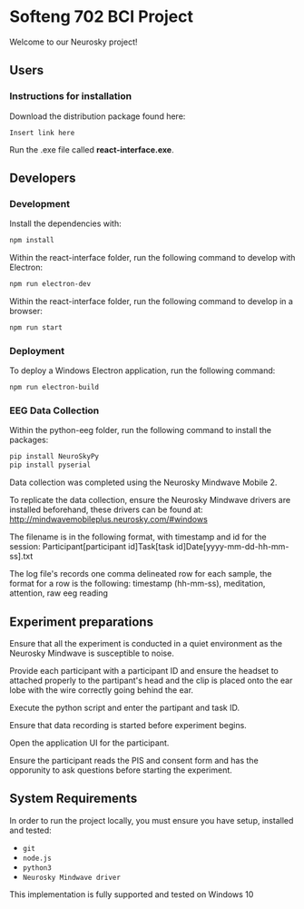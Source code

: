 # Softeng 702 BCI Project
Welcome to our Neurosky project!

## Users
### Instructions for installation
Download the distribution package found here:
```
Insert link here
```

Run the .exe file called **react-interface.exe**.

## Developers
### Development
Install the dependencies with:
```bash
npm install
```

Within the react-interface folder, run the following command to develop with Electron:

```bash
npm run electron-dev
```

Within the react-interface folder, run the following command to develop in a browser:

```bash
npm run start
```

### Deployment
To deploy a Windows Electron application, run the following command:

```bash
npm run electron-build
```

### EEG Data Collection
Within the python-eeg folder, run the following command to install the packages:

```bash
pip install NeuroSkyPy
pip install pyserial
```

Data collection was completed using the Neurosky Mindwave Mobile 2. 

To replicate the data collection, ensure the Neurosky Mindwave drivers are installed beforehand, these drivers can be found at:
http://mindwavemobileplus.neurosky.com/#windows

The filename is in the following format, with timestamp and id for the session:
Participant[participant id]Task[task id]Date[yyyy-mm-dd-hh-mm-ss].txt

The log file's records one comma delineated row for each sample, the format for a row is the following:
timestamp (hh-mm-ss), meditation, attention, raw eeg reading

## Experiment preparations
Ensure that all the experiment is conducted in a quiet environment as the Neurosky Mindwave is susceptible to noise.

Provide each participant with a participant ID and ensure the headset to attached properly to the partipant's head and the clip is placed onto the ear lobe with the wire correctly going behind the ear.

Execute the python script and enter the partipant and task ID.

Ensure that data recording is started before experiment begins.

Open the application UI for the participant.

Ensure the participant reads the PIS and consent form and has the opporunity to ask questions before starting the experiment.

## System Requirements 
In order to run the project locally, you must ensure you have setup, installed and tested:

-   `git`
-   `node.js`
-   `python3`
-   `Neurosky Mindwave driver`

This implementation is fully supported and tested on Windows 10
